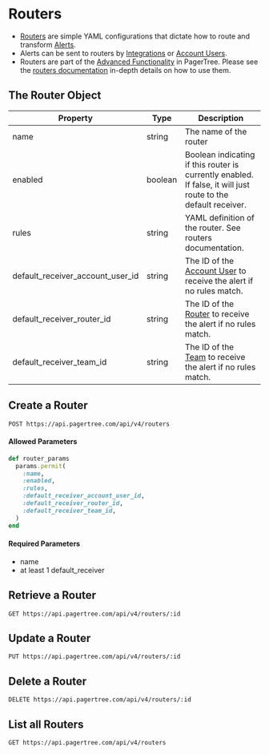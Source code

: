 # Routers

* [Routers](../routers.md) are simple YAML configurations that dictate how to route and transform [Alerts](../alerts.md).
* Alerts can be sent to routers by [Integrations](../integrations.md) or [Account Users](account-users.md).
* Routers are part of the [Advanced Functionality](../users.md#advanced-mode) in PagerTree. Please see the [routers documentation](../routers.md) in-depth details on how to use them.

## The Router Object <a href="#the-router-object" id="the-router-object"></a>

| Property                             | Type    | Description                                                                                                   |
| ------------------------------------ | ------- | ------------------------------------------------------------------------------------------------------------- |
| name                                 | string  | The name of the router                                                                                        |
| enabled                              | boolean | Boolean indicating if this router is currently enabled. If false, it will just route to the default receiver. |
| rules                                | string  | YAML definition of the router. See routers documentation.                                                     |
| default\_receiver\_account\_user\_id | string  | The ID of the [Account User](account-users.md) to receive the alert if no rules match.                        |
| default\_receiver\_router\_id        | string  | The ID of the [Router](routers.md) to receive the alert if no rules match.                                    |
| default\_receiver\_team\_id          | string  | The ID of the [Team](teams.md) to receive the alert if no rules match.                                        |

## Create a Router <a href="#create-a-router" id="create-a-router"></a>

```
POST https://api.pagertree.com/api/v4/routers
```

#### **Allowed Parameters**

```ruby
def router_params
  params.permit(
    :name,
    :enabled,
    :rules,
    :default_receiver_account_user_id,
    :default_receiver_router_id,
    :default_receiver_team_id,
  )
end
```

#### **Required Parameters**

* name
* at least 1 default\_receiver

## Retrieve a Router <a href="#retrieve-a-router" id="retrieve-a-router"></a>

```
GET https://api.pagertree.com/api/v4/routers/:id
```

## Update a Router <a href="#update-a-router" id="update-a-router"></a>

```
PUT https://api.pagertree.com/api/v4/routers/:id
```

## Delete a Router <a href="#delete-a-router" id="delete-a-router"></a>

```
DELETE https://api.pagertree.com/api/v4/routers/:id
```

## List all Routers <a href="#list-all-routers" id="list-all-routers"></a>

```
GET https://api.pagertree.com/api/v4/routers
```
